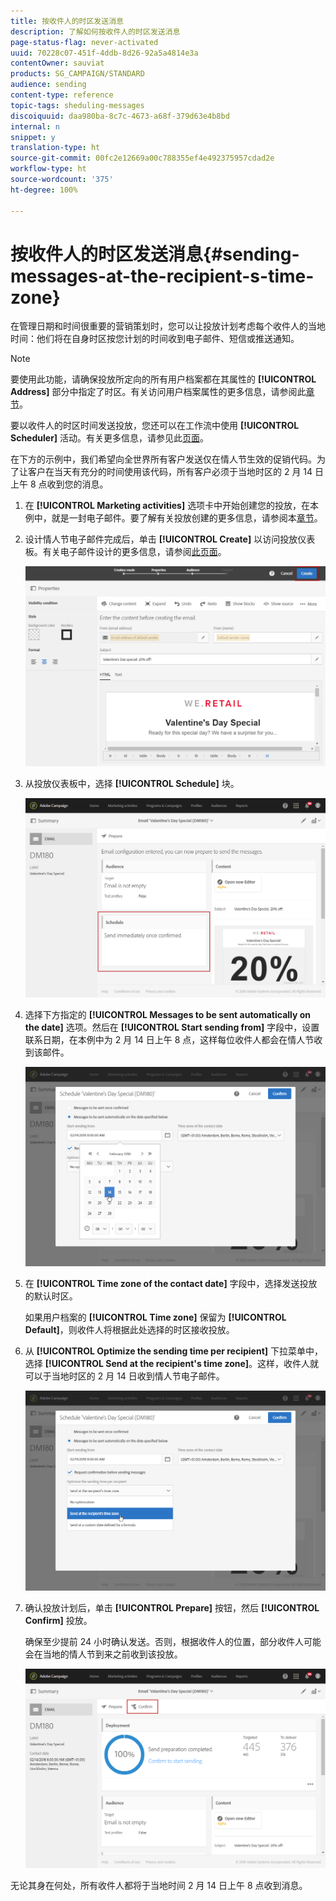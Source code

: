 ```yaml
---
title: 按收件人的时区发送消息
description: 了解如何按收件人的时区发送消息
page-status-flag: never-activated
uuid: 70228c07-451f-4ddb-8d26-92a5a4814e3a
contentOwner: sauviat
products: SG_CAMPAIGN/STANDARD
audience: sending
content-type: reference
topic-tags: sheduling-messages
discoiquuid: daa980ba-8c7c-4673-a68f-379d63e4b8bd
internal: n
snippet: y
translation-type: ht
source-git-commit: 00fc2e12669a00c788355ef4e492375957cdad2e
workflow-type: ht
source-wordcount: '375'
ht-degree: 100%

---
```



# 按收件人的时区发送消息{#sending-messages-at-the-recipient-s-time-zone}

在管理日期和时间很重要的营销策划时，您可以让投放计划考虑每个收件人的当地时间：他们将在自身时区按您计划的时间收到电子邮件、短信或推送通知。

>[!NOTE]
>
>要使用此功能，请确保投放所定向的所有用户档案都在其属性的 **[!UICONTROL Address]** 部分中指定了时区。有关访问用户档案属性的更多信息，请参阅此[章节](../../audiences/using/editing-profiles.md)。

要以收件人的时区时间发送投放，您还可以在工作流中使用 **[!UICONTROL Scheduler]** 活动。有关更多信息，请参见此[页面](../../automating/using/scheduler.md)。

在下方的示例中，我们希望向全世界所有客户发送仅在情人节生效的促销代码。为了让客户在当天有充分的时间使用该代码，所有客户必须于当地时区的 2 月 14 日上午 8 点收到您的消息。

1. 在 **[!UICONTROL Marketing activities]** 选项卡中开始创建您的投放，在本例中，就是一封电子邮件。要了解有关投放创建的更多信息，请参阅本[章节](../../channels/using/creating-an-email.md)。
1. 设计情人节电子邮件完成后，单击 **[!UICONTROL Create]** 以访问投放仪表板。有关电子邮件设计的更多信息，请参阅[此页面](../../designing/using/personalization.md#example-email-personalization)。

   ![](assets/send-time_opt_valentine_1.png)

1. 从投放仪表板中，选择 **[!UICONTROL Schedule]** 块。

   ![](assets/send-time_opt_valentine_2.png)

1. 选择下方指定的 **[!UICONTROL Messages to be sent automatically on the date]** 选项。然后在 **[!UICONTROL Start sending from]** 字段中，设置联系日期，在本例中为 2 月 14 日上午 8 点，这样每位收件人都会在情人节收到该邮件。

   ![](assets/send-time_opt_valentine.png)

1. 在 **[!UICONTROL Time zone of the contact date]** 字段中，选择发送投放的默认时区。

   如果用户档案的 **[!UICONTROL Time zone]** 保留为 **[!UICONTROL Default]**，则收件人将根据此处选择的时区接收投放。

1. 从 **[!UICONTROL Optimize the sending time per recipient]** 下拉菜单中，选择 **[!UICONTROL Send at the recipient's time zone]**。这样，收件人就可以于当地时区的 2 月 14 日收到情人节电子邮件。

   ![](assets/send-time_opt_valentine_3.png)

1. 确认投放计划后，单击 **[!UICONTROL Prepare]** 按钮，然后 **[!UICONTROL Confirm]** 投放。

   确保至少提前 24 小时确认发送。否则，根据收件人的位置，部分收件人可能会在当地的情人节到来之前收到该投放。

   ![](assets/send-time_opt_valentine_4.png)

无论其身在何处，所有收件人都将于当地时间 2 月 14 日上午 8 点收到消息。
